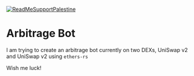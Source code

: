[![ReadMeSupportPalestine](https://raw.githubusercontent.com/Safouene1/support-palestine-banner/master/banner-support.svg)](https://techforpalestine.org/learn-more)

# Arbitrage Bot

I am trying to create an arbitrage bot currently on two DEXs, UniSwap v2 and UniSwap v2 using `ethers-rs`

Wish me luck!
